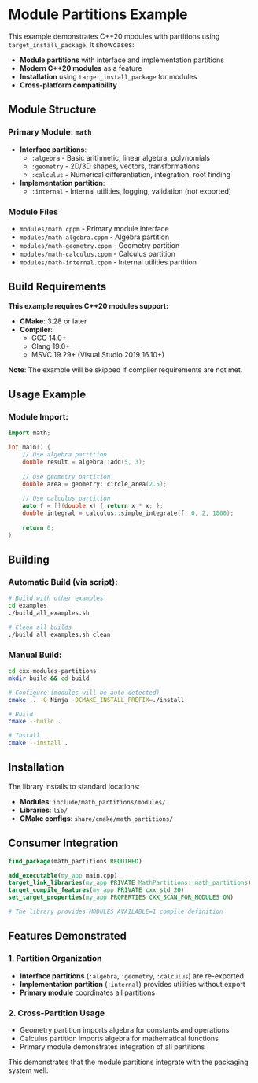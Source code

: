 # Module Partitions Example

This example demonstrates C++20 modules with partitions using `target_install_package`. It showcases:

- **Module partitions** with interface and implementation partitions
- **Modern C++20 modules** as a feature
- **Installation** using `target_install_package` for modules
- **Cross-platform compatibility**

## Module Structure

### Primary Module: `math`
- **Interface partitions**:
  - `:algebra` - Basic arithmetic, linear algebra, polynomials
  - `:geometry` - 2D/3D shapes, vectors, transformations
  - `:calculus` - Numerical differentiation, integration, root finding
- **Implementation partition**:
  - `:internal` - Internal utilities, logging, validation (not exported)

### Module Files
- `modules/math.cppm` - Primary module interface
- `modules/math-algebra.cppm` - Algebra partition 
- `modules/math-geometry.cppm` - Geometry partition
- `modules/math-calculus.cppm` - Calculus partition
- `modules/math-internal.cppm` - Internal utilities partition

## Build Requirements

**This example requires C++20 modules support:**
- **CMake**: 3.28 or later
- **Compiler**:
  - GCC 14.0+ 
  - Clang 19.0+
  - MSVC 19.29+ (Visual Studio 2019 16.10+)

**Note**: The example will be skipped if compiler requirements are not met.

## Usage Example

### Module Import:
```cpp
import math;

int main() {
    // Use algebra partition
    double result = algebra::add(5, 3);
    
    // Use geometry partition  
    double area = geometry::circle_area(2.5);
    
    // Use calculus partition
    auto f = [](double x) { return x * x; };
    double integral = calculus::simple_integrate(f, 0, 2, 1000);
    
    return 0;
}
```

## Building

### Automatic Build (via script):
```bash
# Build with other examples
cd examples
./build_all_examples.sh

# Clean all builds
./build_all_examples.sh clean
```

### Manual Build:
```bash
cd cxx-modules-partitions
mkdir build && cd build

# Configure (modules will be auto-detected)
cmake .. -G Ninja -DCMAKE_INSTALL_PREFIX=./install

# Build
cmake --build .

# Install
cmake --install .
```

## Installation

The library installs to standard locations:

- **Modules**: `include/math_partitions/modules/`
- **Libraries**: `lib/`
- **CMake configs**: `share/cmake/math_partitions/`

## Consumer Integration

```cmake
find_package(math_partitions REQUIRED)

add_executable(my_app main.cpp)
target_link_libraries(my_app PRIVATE MathPartitions::math_partitions)
target_compile_features(my_app PRIVATE cxx_std_20)
set_target_properties(my_app PROPERTIES CXX_SCAN_FOR_MODULES ON)

# The library provides MODULES_AVAILABLE=1 compile definition
```

## Features Demonstrated

### 1. Partition Organization
- **Interface partitions** (`:algebra`, `:geometry`, `:calculus`) are re-exported
- **Implementation partition** (`:internal`) provides utilities without export
- **Primary module** coordinates all partitions

### 2. Cross-Partition Usage
- Geometry partition imports algebra for constants and operations
- Calculus partition imports algebra for mathematical functions
- Primary module demonstrates integration of all partitions


This demonstrates that the module partitions integrate with the packaging system well.
